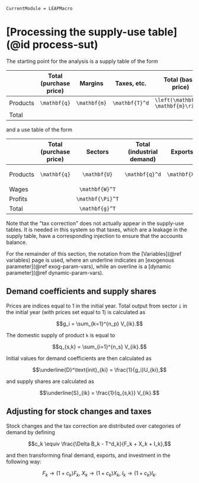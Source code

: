 ```@meta
CurrentModule = LEAPMacro
```

# [Processing the supply-use table](@id process-sut)

The starting point for the analysis is a supply table of the form

|          | Total (purchase price) |    Margins     |   Taxes, etc.    |          Total (basic price)           |     Sectors      | Total (domestic production) |    Imports     |
|:---------|:----------------------:|:--------------:|:----------------:|:--------------------------------------:|:----------------:|:---------------------------:|:--------------:|
| Products |     ``\mathbf{q}``     | ``\mathbf{m}`` | ``\mathbf{T}^d`` | ``\left(\mathbf{q}-\mathbf{m}\right)`` | ``\mathbf{V}^T`` |      ``\mathbf{q}^s``       | ``\mathbf{M}`` |
| Total    |                        |                |                  |                                        | ``\mathbf{g}^T`` |                             |                |

and a use table of the form

|          | Total (purchase price) |      Sectors       | Total (industrial demand) |    Exports     |          Final domestic demand           |  Inventory changes   |  [Tax correction]   |
|:---------|:----------------------:|:------------------:|:-------------------------:|:--------------:|:----------------------------------------:|:--------------------:|:-------------------:|
| Products |     ``\mathbf{q}``     |   ``\mathbf{U}``   |     ``\mathbf{q}^d``      | ``\mathbf{X}`` | ``\left(\mathbf{F} + \mathbf{I}\right)`` | ``\Delta\mathbf{B}`` | ``[-\mathbf{T}^d]`` |
| Wages    |                        |  ``\mathbf{W}^T``  |                           |                |                                          |                      |                     |
| Profits  |                        | ``\mathbf{\Pi}^T`` |                           |                |                                          |                      |                     |
| Total    |                        |  ``\mathbf{g}^T``  |                           |                |                                          |                      |                     |

Note that the "tax correction" does not actually appear in the supply-use tables. It is needed in this system so that taxes, which are a leakage in the supply table, have a corresponding injection to ensure that the accounts balance.

For the remainder of this section, the notation from the [Variables](@ref variables) page is used, where an underline indicates an [exogenous parameter](@ref exog-param-vars), while an overline is a [dynamic parameter](@ref dynamic-param-vars).

## Demand coefficients and supply shares
Prices are indices equal to 1 in the initial year. Total output from sector ``i`` in the initial year (with prices set equal to 1) is calculated as
```math
g_i = \sum_{k=1}^{n_p} V_{ik}.
```
The domestic supply of product ``k`` is equal to
```math
q_{s,k} = \sum_{i=1}^{n_s} V_{ik}.
```
Initial values for demand coefficients are then calculated as
```math
\underline{D}^\text{init}_{ki} = \frac{1}{g_i}U_{ki},
```
and supply shares are calculated as
```math
\underline{S}_{ik} = \frac{1}{q_{s,k}} V_{ik}.
```

## Adjusting for stock changes and taxes
Stock changes and the tax correction are distributed over categories of demand by defining
```math
c_k \equiv \frac{\Delta B_k - T^d_k}{F_k + X_k + I_k},
```
and then transforming final demand, exports, and investment in the following way:
```math
F_k \rightarrow (1 + c_k)F_k,\; X_k \rightarrow (1 + c_k)X_k,\; I_k \rightarrow (1 + c_k)I_k.
```